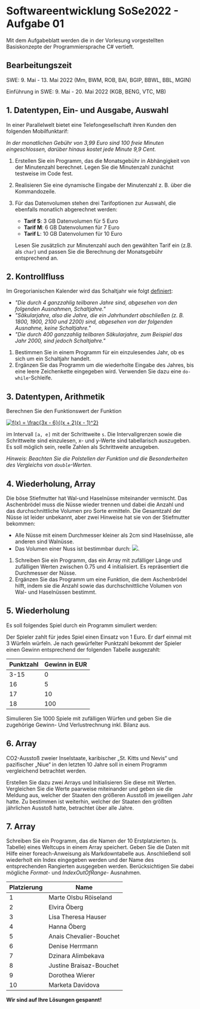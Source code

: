 # Softwareentwicklung SoSe2022 - Aufgabe 01

Mit dem Aufgabeblatt werden die in der Vorlesung vorgestellten Basiskonzepte der Programmiersprache C# vertieft.

## Bearbeitungszeit

SWE: 9. Mai - 13. Mai 2022 (Mm, BWM, ROB, BAI, BGIP, BBWL, BBL, MGIN)

Einführung in SWE: 9. Mai - 20. Mai 2022 (KGB, BENG, VTC, MB)


## 1. Datentypen, Ein- und Ausgabe, Auswahl

In einer Parallelwelt bietet eine Telefongesellschaft ihren Kunden den folgenden Mobilfunktarif:

*In der monatlichen Gebühr von 3,99 Euro sind 100 freie Minuten eingeschlossen, darüber hinaus kostet jede Minute 9,9 Cent.*

1. Erstellen Sie ein Programm, das die Monatsgebühr in Abhängigkeit von der Minutenzahl berechnet. Legen Sie die Minutenzahl zunächst testweise im Code fest.

2. Realisieren Sie eine dynamische Eingabe der Minutenzahl z. B. über die Kommandozeile.

3. Für das Datenvolumen stehen drei Tarifoptionen zur Auswahl, die ebenfalls monatlich abgerechnet werden:

    - **Tarif S**: 3 GB Datenvolumen für 5 Euro
    - **Tarif M**: 6 GB Datenvolumen für 7 Euro
    - **Tarif L**: 10 GB Datenvolumen für 10 Euro

    Lesen Sie zusätzlich zur Minutenzahl auch den gewählten Tarif ein (z.B. als `char`) und passen Sie die Berechnung der Monatsgebühr entsprechend an.

## 2. Kontrollfluss

Im Gregorianischen Kalender wird das Schaltjahr wie folgt [definiert](https://de.wikipedia.org/wiki/Schaltjahr#Gregorianischer_Kalender):

 - *"Die durch 4 ganzzahlig teilbaren Jahre sind, abgesehen von den folgenden Ausnahmen, Schaltjahre."*
 - *"Säkularjahre, also die Jahre, die ein Jahrhundert abschließen (z. B. 1800, 1900, 2100 und 2200) sind, abgesehen von der folgenden Ausnahme, keine Schaltjahre."*
 - *"Die durch 400 ganzzahlig teilbaren Säkularjahre, zum Beispiel das Jahr 2000, sind jedoch Schaltjahre."*

1. Bestimmen Sie in einem Programm für ein einzulesendes Jahr, ob es sich um ein Schaltjahr handelt.
2. Ergänzen Sie das Programm um die wiederholte Eingabe des Jahres, bis eine leere Zeichenkette eingegeben wird.
   Verwenden Sie dazu eine `do-while`-Schleife.

## 3. Datentypen, Arithmetik

Berechnen Sie den Funktionswert der Funktion

<a href="https://www.codecogs.com/eqnedit.php?latex=f(x)&space;=&space;\frac{3x&space;-&space;6}{(x&space;&plus;&space;2)(x&space;-&space;1)^2}" target="_blank"><img src="https://latex.codecogs.com/gif.latex?f(x)&space;=&space;\frac{3x&space;-&space;6}{(x&space;&plus;&space;2)(x&space;-&space;1)^2}" title="f(x) = \frac{3x - 6}{(x + 2)(x - 1)^2}" /></a>

im Intervall `[a, e]` mit der Schrittweite `s`.
Die Intervallgrenzen sowie die Schrittweite sind einzulesen, x- und y-Werte sind tabellarisch auszugeben.
Es soll möglich sein, reelle Zahlen als Schrittweite anzugeben.

*Hinweis: Beachten Sie die Polstellen der Funktion und die Besonderheiten des Vergleichs von `double`-Werten.*

## 4. Wiederholung, Array

Die böse Stiefmutter hat Wal-und Haselnüsse miteinander vermischt.
Das Aschenbrödel muss die Nüsse wieder trennen und dabei die Anzahl und das durchschnittliche Volumen pro Sorte ermitteln.
Die Gesamtzahl der Nüsse ist leider unbekannt, aber zwei Hinweise hat sie von der Stiefmutter bekommen:

 - Alle Nüsse mit einem Durchmesser kleiner als 2cm sind Haselnüsse, alle anderen sind Walnüsse.
 - Das Volumen einer Nuss ist bestimmbar durch: <img src="https://render.githubusercontent.com/render/math?math=V = \frac{1}{6} \pi d^3">.

1. Schreiben Sie ein Programm, das ein Array mit zufälliger Länge und zufälligen Werten zwischen 0.75 und 4 initialisiert.
   Es repräsentiert die Durchmesser der Nüsse.
2. Ergänzen Sie das Programm um eine Funktion, die dem Aschenbrödel hilft, indem sie die Anzahl sowie das durchschnittliche Volumen von Wal- und Haselnüssen bestimmt.

## 5. Wiederholung

Es soll folgendes Spiel durch ein Programm simuliert werden:

Der Spieler zahlt für jedes Spiel einen Einsatz von 1 Euro.
Er darf einmal mit 3 Würfeln würfeln.
Je nach gewürfelter Punktzahl bekommt der Spieler einen Gewinn entsprechend der folgenden Tabelle ausgezahlt:

Punktzahl | Gewinn in EUR
---       | ---
3-15      | 0
16        | 5
17        | 10
18        | 100

Simulieren Sie 1000 Spiele mit zufälligen Würfen und geben Sie die zugehörige Gewinn- Und Verlustrechnung inkl. Bilanz aus.

## 6. Array

CO2-Ausstoß zweier Inselstaate, karibischer „St. Kitts und Nevis“ und pazifischer „Niue“ in den letzten 10 Jahre soll in einem Programm vergleichend betrachtet werden.

Erstellen Sie dazu zwei Arrays und Initialisieren Sie diese mit Werten. Vergleichen Sie die Werte paarweise miteinander und geben sie die Meldung aus, welcher der Staaten den größeren Ausstoß im jeweiligen Jahr hatte.
Zu bestimmen ist weiterhin, welcher der Staaten den größten jährlichen Ausstoß hatte, betrachtet über alle Jahre.

## 7. Array

Schreiben Sie ein Programm, das die Namen der 10 Erstplatzierten (s. Tabelle) eines Weltcups in einem Array speichert. Geben Sie die Daten mit Hilfe einer foreach-Anweisung als Markdowntabelle aus. Anschließend soll wiederholt ein Index eingegeben werden und der Name des entsprechenden Rangierten ausgegeben werden. Berücksichtigen Sie dabei mögliche *Format-* und *IndexOutOfRange-* Ausnahmen.

Platzierung | Name
---- | ---------------------------
1	 | Marte Olsbu Röiseland
2	 | Elvira Öberg
3	 | Lisa Theresa Hauser 
4	 | Hanna Öberg
5	 | Anais Chevalier-Bouchet
6	 | Denise Herrmann 
7	 | Dzinara Alimbekava
8	 | Justine Braisaz-Bouchet
9	 | Dorothea Wierer
10 | Marketa Davidova


**Wir sind auf Ihre Lösungen gespannt!**
